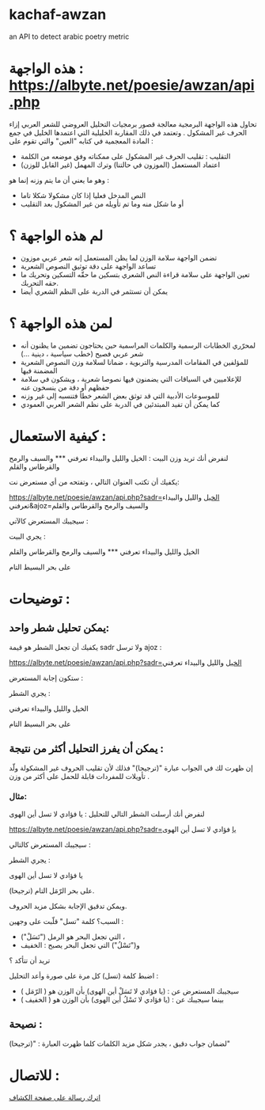 # kachaf-awzan
an API to detect arabic poetry metric 
# هذه الواجهة : <a class="link" target="_blank" href="https://albyte.net/poesie/awzan/api.php">https://albyte.net/poesie/awzan/api.php</a>

تحاول هذه الواجهة البرمجية معالجة قصور برمجيات التحليل العروضي للشعر العربي إزاء الحرف غير المشكول . 
وتعتمد في ذلك المقاربة الخليلية التي اعتمدها الخليل في جمع المادة المعجمية في كتابه "العين" والتي تقوم على : 
- التقليب : تقليب الحرف غير المشكول على ممكناته وفق موضعه من الكلمة
- اعتماد المستعمل (الموزون في حالتنا) وترك المهمل (غير القابل للوزن)

وهو ما يعني أن ما يتم وزنه إنما هو :
- النص المدخل فعليا إذا كان مشكولا شكلا تاما 
- أو ما شكل منه وما تم تأويله من غير المشكول بعد التقليب

# لم هذه الواجهة ؟ 
- تضمن الواجهة سلامة الوزن لما يظن المستعمل إنه شعر عربي موزون
- تساعد الواجهة على دقة توثيق النصوص الشعرية
- تعين الواجهة على سلامة قراءة النص الشعري بتسكين ما حقّه التسكين وتحريك ما حقه التحريك.
- يمكن أن تستثمر في الدربة على النظم الشعري أيضا

# لمن هذه الواجهة ؟ 
- لمحرّري الخطابات الرسمية والكلمات المراسمية حين يحتاجون تضمين ما يظنون أنه شعر عربي فصيح (خطب سياسية ، دينية ...)
- للمؤلفين في المقامات المدرسية والتربوية ، ضمانا لسلامة وزن النصوص الشعرية المضمنة فيها
- للإعلاميين في السياقات التي يضمنون فيها نصوصا شعرية ، ويشكون في سلامة حفظهم أو دقة من ينسخون عنه
- للموسوعات الأدبية التي قد توثق بعض الشعر خطأ فتنسبه إلى غير وزنه
- كما يمكن أن تفيد المبتدئين في الدربة على نظم الشعر العربي العمودي

# كيفية الاستعمال : 
لنفرض أنك تريد وزن البيت : الخيل والليل والبيداء تعرفني *** والسيف والرمح والقرطاس والقلم

يكفيك أن تكتب العنوان التالي ، وتفتحه من أي مستعرض نت:

<a target="_blank" href="https://albyte.net/poesie/awzan/api.php?sadr=الخيل والليل والبيداء تعرفني&ajoz=والسيف والرمح والقرطاس والقلم">https://albyte.net/poesie/awzan/api.php?sadr=الخيل والليل والبيداء تعرفني&ajoz=والسيف والرمح والقرطاس والقلم</a>

سيجيبك المستعرض كالآتي : 

يجري البيت :

الخيل والليل والبيداء تعرفني *** والسيف والرمح والقرطاس والقلم 

على بحر البسيط التام

# توضيحات :
## يمكن تحليل شطر واحد:
يكفيك أن تجعل الشطر هو قيمة sadr ولا ترسل ajoz : 

<a class="link"  target="_blank" href="https://albyte.net/poesie/awzan/api.php?sadr=الخيل والليل والبيداء تعرفني">https://albyte.net/poesie/awzan/api.php?sadr=الخيل والليل والبيداء تعرفني</a>

ستكون إجابة المستعرض : 

يجري الشطر :

الخيل والليل والبيداء تعرفني

على بحر البسيط التام

## يمكن أن يفرز التحليل أكثر من نتيجة : 
إن ظهرت لك في الجواب عبارة "(ترجيحا)" فذلك لأن تقليب الحروف غير المشكولة ولّد تأويلات للمفردات قابلة للحمل على أكثر من وزن . 
### مثال: 
لنفرض أنك أرسلت الشطر التالي للتحليل : يا فؤادي لا تسل أين الهوى 

<a class="link"  target="_blank" href="https://albyte.net/poesie/awzan/api.php?sadr=يا فؤادي لا تسل أين الهوى">https://albyte.net/poesie/awzan/api.php?sadr=يا فؤادي لا تسل أين الهوى</a> 

سيجيبك المستعرض كالتالي : 

يجري الشطر :

يا فؤادي لا تسل أين الهوى 

على بحر الرّمَل التام (ترجيحا).

ويمكن تدقيق الإجابة بشكل مزيد الحروف.


السبب؟ كلمة "تسل" قلّبت على وجهين : 

- ("تَسَلْ") التي تجعل البحر هو الرمل ،
- و("تَسْلُ") التي تجعل البحر يصبح : الخفيف

تريد أن تتأكد ؟ 

اضبط كلمة (تسل) كل مرة على صورة وأعد التحليل : 

- سيجيبك المستعرض عن : (يا فؤادي لا تَسَلْ أين الهوى) بأن الوزن هو ( الرّمَل )
- بينما سيجيبك  عن : (يا فؤادي لا تَسْلُ أين الهوى) بأن الوزن هو ( الخفيف )

## نصيحة : 

لضمان جواب دقيق ، يجدر شكل مزيد الكلمات كلما ظهرت العبارة : "(ترجيحا)"
# للاتصال : 

<a target="_blank" class="link" href="contact.php">اترك رسالة على صفحة الكشاف</a>
